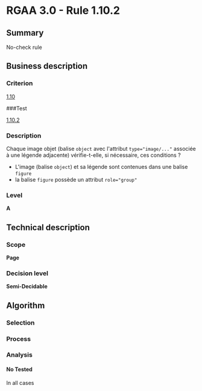 # RGAA 3.0 -  Rule 1.10.2

## Summary

No-check rule

## Business description

### Criterion

[1.10](http://references.modernisation.gouv.fr/referentiel-technique-0#crit-1-10)

###Test

[1.10.2](http://disic.github.io/rgaa_referentiel_en/RGAA3.0_Criteria_English_version_v1.html#test-1-10-2)

### Description

Chaque image objet (balise `object` avec l'attribut `type="image/..."` associ&eacute;e &agrave; une l&eacute;gende adjacente) v&eacute;rifie-t-elle, si n&eacute;cessaire, ces conditions ? 
 
 * L'image (balise `object`) et sa l&eacute;gende sont contenues dans une balise `figure` 
 * la balise `figure` poss&egrave;de un attribut `role="group"` 


### Level

**A**

## Technical description

### Scope

**Page**

### Decision level

**Semi-Decidable**

## Algorithm

### Selection

### Process

### Analysis

#### No Tested 

In all cases
